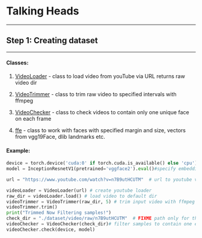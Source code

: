 # Talking Heads

---



## Step 1:  Creating dataset

---



#### Classes:

1.  [VideoLoader](https://gitlab.com/hvedrung/tlab-talking-heads/-/blob/workflow/VideoLoader.py) - class to load video from youTube via URL returns raw video dir

2.  [VideoTrimmer](https://gitlab.com/hvedrung/tlab-talking-heads/-/blob/workflow/VideoTrimmer.py) - class to trim  raw video to specified intervals with ffmpeg 

3.  [VideoChecker](https://gitlab.com/hvedrung/tlab-talking-heads/-/blob/workflow/VideoChecker.py) - class to check videos to contain only one unique face on each frame

4. [ffe](https://gitlab.com/hvedrung/tlab-talking-heads/-/blob/workflow/ffe.py) - class to work with faces with specified margin and size, vectors from vgg19Face, dlib landmarks etc. 

#### Example:



```python
device = torch.device('cuda:0' if torch.cuda.is_available() else 'cpu')# specify device to run MTCNN on
model = InceptionResnetV1(pretrained='vggface2').eval()#specify embedding model

url = "https://www.youtube.com/watch?v=n7B9utHCUTM"  # url to youtube video

videoLoader = VideoLoader(url) # create youtube loader 
raw_dir = videoLoader.load() # load video to default dir
videoTrimmer = VideoTrimmer(raw_dir, 5) # trim input video with ffmpeg to parts of 5 secs 
videoTrimmer.trim()
print("Trimmed Now Filtering samples!")
check_dir = "./dataset/video/raw/n7B9utHCUTM"  # FIXME path only for this example to check video dir
videoChecker = VideoChecker(check_dir)# filter samples to contain one exact  face
videoChecker.check(device, model)
```


